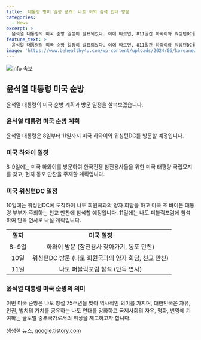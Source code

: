 ```yaml
---
title:  대통령 방미 일정 공개! 나토 회의 참석 인태 방문
categories:
  - News
excerpt: >
  윤석열 대통령의 미국 순방 일정이 발표되었다. 이에 따르면, 811일간 하와이와 워싱턴DC를 방문하여 나토 정상회의 및 다양한 회담에 참석할 예정이다. 이는 나토 창설 75주년을 맞아 역사적 의의를 갖고 있다. 대한민국은 이를 통해 나토 연대를 강화하고 국제사회에 기여하고자 한다고 전달되었다. 또한, 우크라이나 지원 및 북러 군사협력에 대한 메시지를 강조할 예정이다.
feature_text: >
  윤석열 대통령의 미국 순방 일정이 발표되었다. 이에 따르면, 811일간 하와이와 워싱턴DC를 방문하여 나토 정상회의 및 다양한 회담에 참석할 예정이다. 이는 나토 창설 75주년을 맞아 역사적 의의를 갖고 있다. 대한민국은 이를 통해 나토 연대를 강화하고 국제사회에 기여하고자 한다고 전달되었다. 또한, 우크라이나 지원 및 북러 군사협력에 대한 메시지를 강조할 예정이다.
image: 'https://www.behealthy4u.com/wp-content/uploads/2024/06/koreanews.jpg'
---
```


<p><img src="https://www.behealthy4u.com/wp-content/uploads/2024/06/koreanews.jpg" alt="info 속보" /></p>

<h2 data-ke-size="size26">윤석열 대통령 미국 순방</h2>

<p data-ke-size="size16">윤석열 대통령의 미국 순방 계획과 방문 일정을 살펴보겠습니다.</p>

<h3>윤석열 대통령 미국 순방 계획</h3>

<p data-ke-size="size16">윤석열 대통령은 8일부터 11일까지 미국 하와이와 워싱턴DC를 방문할 예정입니다.</p>

<h3>미국 하와이 일정</h3>

<p data-ke-size="size16">8-9일에는 미국 하와이를 방문하여 한국전쟁 참전용사들을 위한 미국 태평양 국립묘지를 찾고, 현지 동포 만찬을 주재할 계획입니다.</p>

<h3>미국 워싱턴DC 일정</h3>

<p data-ke-size="size16">10일에는 워싱턴DC에 도착하여 나토 회원국과의 양자 회담을 하고 미국 조 바이든 대통령 부부가 주최하는 친교 만찬에 참석할 예정입니다. 11일에는 나토 퍼블릭포럼에 참석하여 단독 연사로 나설 계획입니다.</p>

<table>
    <tr>
        <td style="text-align: center; height: 17px;"><b>일자</b></td>
        <td style="text-align: center; height: 17px;"><b>미국 일정</b></td>
    </tr>
    <tr>
        <td style="text-align: center; height: 17px;">8-9일</td>
        <td style="text-align: center; height: 17px;">하와이 방문 (참전용사 찾아가기, 동포 만찬)</td>
    </tr>
    <tr>
        <td style="text-align: center; height: 17px;">10일</td>
        <td style="text-align: center; height: 17px;">워싱턴DC 방문 (나토 회원국과의 양자 회담, 친교 만찬)</td>
    </tr>
    <tr>
        <td style="text-align: center; height: 17px;">11일</td>
        <td style="text-align: center; height: 17px;">나토 퍼블릭포럼 참석 (단독 연사)</td>
    </tr>
</table>

<h3>윤석열 대통령 미국 순방의 의미</h3>

<p data-ke-size="size16">이번 미국 순방은 나토 창설 75주년을 맞아 역사적인 의미를 가지며, 대한민국은 자유, 인권, 법치의 가치를 공유하는 나토 연대를 강화하고 국제사회의 자유, 평화, 번영에 기여하는 글로벌 중추국가로서의 위상을 제고하고자 합니다.</p>
생생한 뉴스, <a href="https://qoogle.tistory.com" rel="dofollow">qoogle.tistory.com</a>


